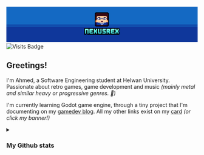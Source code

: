 [![Nexusrex](https://raw.githubusercontent.com/NexusrexDev/NexusrexDev/main/nexcomplete.png)](https://nexusrexdev.github.io)
![Visits Badge](https://komarev.com/ghpvc/?username=nexusrexdev&style=for-the-badge&color=1469c3)
## Greetings!
I'm Ahmed, a Software Engineering student at Helwan University. Passionate about retro games, game development and music *(mainly metal and similar heavy or progressive genres. 🤘)*

I'm currently learning Godot game engine, through a tiny project that I'm documenting on my [gamedev blog](https://nexusrexdev.github.io/gamedevcorner).
All my other links exist on my [card](https://nexusrexdev.github.io) *(or click my banner!)*

<details>
  <summary>
    <h3>My Github stats</h3>
  </summary>
  <a>
    <img align="center" height=200 src="https://github-readme-stats.vercel.app/api?username=NexusrexDev&show_icons=true&theme=transparent&include_orgs=true">
  </a>
  <a>
    <img align="center" height=200 src="https://github-readme-stats.vercel.app/api/top-langs/?username=NexusrexDev&layout=compact&theme=transparent&include_orgs=true">
  </a>
</details>

<!--
**NexusrexDev/NexusrexDev** is a ✨ _special_ ✨ repository because its `README.md` (this file) appears on your GitHub profile.

Here are some ideas to get you started:

- 🔭 I’m currently working on ...
- 🌱 I’m currently learning ...
- 👯 I’m looking to collaborate on ...
- 🤔 I’m looking for help with ...
- 💬 Ask me about ...
- 📫 How to reach me: ...
- 😄 Pronouns: ...
- ⚡ Fun fact: ...
-->
